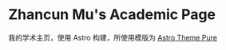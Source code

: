 # Zhancun Mu's Academic Page

我的学术主页，使用 Astro 构建，所使用模版为 [Astro Theme Pure](https://github.com/cworld1/astro-theme-pure)

